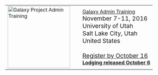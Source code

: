 <table>
  <tr>
    <td style=" border: none;"> <a href='/events/admin-training2016/'><img src='/images/logos/AdminTraining2016-500.png' alt='Galaxy Project Admin Training' width="200" /></a> </td>
    <td style=" border: none; width: 5%;"> </td>
    <td style=" border: none;"> <div class='title'><a href='/events/admin-training2016/'>Galaxy Admin Training</a></div> <span style="font-size: larger;">November 7-11, 2016<br />University of Utah<br />Salt Lake City, Utah<br />United States<br /><br /> </strong><a href='/events/admin-training2016/registration/'>Register by October 16</a><strong> </span><br /><a href='/events/admin-training2016/logistics/#lodging'>Lodging released October 6</a>  </td>
  </tr>
</table>

